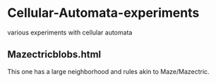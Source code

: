 # Cellular-Automata-experiments
various experiments with cellular automata

## Mazectricblobs.html
This one has a large neighborhood and rules akin to Maze/Mazectric. 
